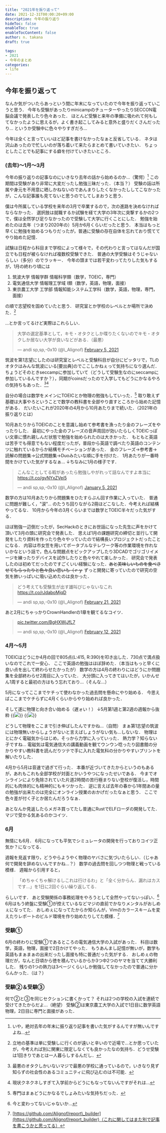 ```yaml
---
title: "2021年を振り返って"
date: 2021-12-31T00:00:20+09:00
description: 今年の振り返り
hideToc: false
enableToc: true
enableTocContent: false
author: n. takana
draft: true

tags:
- 2021
- 今年のまとめ
categories:
- life
---
```



## 今年を振り返って
なんか気がついたらあっという間に年末になっていたので今年を振り返っていこうと思う．
今年も受験があったりminicampのチューターやったりSECCON電脳会議で発表したり色々あった．
ほとんど受験と来年の準備に吸われて何もしてなかったように思えるが，よく書き起こしてみると意外と盛りだくさんだったり...
というか受験中に色々やりすぎだろ...

今年は全くと言っていいほど記事を書けなかったなぁと反省している．
ネタは沢山あったので忙しいのが落ち着いて来たらまとめて書いていきたい．
ちょっとしたことでも記事にする癖を付けていきたいところ．

### (去年)〜1月〜3月
今年の振り返りの記事なのにいきなり去年の話から始めるのか...（驚愕）[^last]
この期間は受験があり非常に大変だったし勉強三昧だった．（本当？）
受験の話は所属や身元を不用意に晒しかねないのであんまりしたくなかったししてこなかったが，こんな記事誰も見てないと思うのでしてしまおうと思う．

僕は今所属している学校を来年の3月で卒業するので，次の進路を決めなければならなかった．
選択肢は就職するか試験を経て大学の3年次に突撃するかの2つで，僕は全然学び足りなかったので受験して大学に行くことにした．
勉強を始めたのは去年（つまり2020年の）5月か6月くらいだったと思う．
本当はもっと早くに勉強を始めるつもりだったが，普通に受験の存在自体を忘れており慌ててやり始めた記憶．

試験は日程から科目まで学校によって様々で，その代わりと言ってはなんだが国立でも日程が被らなければ複数校受験できた．
普通の大学受験はそうじゃないらしい（多分）のでラッキー．
今年の頭までは若干変わってたりした気もするが，1月の終わり頃には

1. 筑波大学 情報学群 情報科学類（数学，TOEIC，専門）
1. 電気通信大学 情報理工学域 Ⅰ類（数学，英語，物理，面接）
1. 東京農工大学 工学部 情報知能システム工学科（数学，英語，物理，専門，面接）

の順で志望校を固めていたと思う．
研究室とか学校のレベルとか場所で決めた．[^place]

...とか言ってるけど実際はこれらしい．
<blockquote class="twitter-tweet"><p lang="ja" dir="ltr">大学の選定基準として，キモ・オタクとしか喋りたくないのでキモ・オタクしか居ない大学が良いなどがある．（最悪）</p>&mdash; andi sp,sp,-0x10 (@\_Alignof) <a href="https://twitter.com/_Alignof/status/1357686653289025536?ref_src=twsrc%5Etfw">February 5, 2021</a></blockquote> <script async src="https://platform.twitter.com/widgets.js" charset="utf-8"></script>

筑波を第1志望にしたのは研究室とレベルと受験科目が自分にピッタリで，TLのオタクはみんな筑波にいる[要出典]のでここしかねぇって気持ちになり選んだ．
ちょうどそのときseccampに参加していて（どうして受験生なのにseccampに参加しているんですか？），同期がcoinsだったので入学してもどうにかなるやろの気持ちもあった．[^0][^1]

自分の場合は数学をメインにTOEICとか物理の勉強もしていった．[^2]
取り敢えず基礎は大事やろということで数学の教科書を全部やり直すところから始めた記憶がある．
だいたいこれが2020年の4月から10月あたりまで続いた．（2021年の振り返りとは）

10月あたりからTOEICのことを意識し始めて参考書を漁ったり金のフレーズをやったりした．
最初にやった金のフレーズの音声周回が効いたらしくTOEICっぽい文章に慣れ親しんだ状態で勉強を始められたのは大きかった．
もともと英語は苦手でも得意でもない程度だったが，普段から英語で調べたり英語のコンテンツに触れているからか結構モチベーションがあった．
金のフレーズ→参考書→読解の問題集→公式問題集→Duoみたいな順に手を付けた．
1月あたりが一番時間をかけていた気がするなぁ...
↓ちなみに1月の様子です．
<blockquote class="twitter-tweet"><p lang="ja" dir="ltr">こんなことしてる暇があったら勉強しやがれって話なんですよ本当に <a href="https://t.co/gvNYxZVei5">https://t.co/gvNYxZVei5</a></p>&mdash; andi sp,sp,-0x10 (@\_Alignof) <a href="https://twitter.com/_Alignof/status/1346392914759356416?ref_src=twsrc%5Etfw">January 5, 2021</a></blockquote> <script async src="https://platform.twitter.com/widgets.js" charset="utf-8"></script>

数学の方は10月あたりから問題集をひたすらぶん回す作業に入っていた．
普通に問題が難しく，"涙"...
のたうち回りながら2冊ほどこなした．今考えれば結構やってるな．
10月から今年の3月くらいまでは数学とTOEIC半々だった気がする．

[^last]:いや，絶対去年の年末に振り返り記事を書いた気がするんですが無いんですよね...
[^place]:立地の基準は単に受験しに行くのが遠いと辛いので近場で...とか思っていたが，今考えれば別に関東に限定しなくても良かったなの気持ち．どうせ受験は1回きりであとは一人暮らしするんだし．
[^0]:最悪のオタクしかいないマジで最悪の学校に通っているので，いきなり見ず知らずの社会性のあるコミュニティに飛び込むのは不可能．
[^1]:現状クネクネしすぎて入学前からどうにもなってないんですがそれは...
[^2]:専門はまぁどうにかなるでしょみたいな気持ちだった．

ほぼ勉強一辺倒だったが，SecHackのときにお世話になった先生に声をかけて頂いて3月の頭に研究会で発表した．
思えば1月の課題研究の締切と並行して開発をしたり資料を作ったり色々やっていたので結構長いプロジェクトだったことになる．
内容は市女笠を用いてポータブルなテレワーク等の作業環境を作れないかなという話で，色んな問題点をピックアップしたり3DCADでゴリゴリイメージを練ったりデバイスを試作したりと色々やれて楽しかった．
研究会で発表したのは初めてだったのですごくいい経験になった．~~あと美味しいものを食べさせてもらったりと色々良い思いも（ｒｙ~~
ずっと開発に寄っていたので研究の空気を肺いっぱいに吸い込めたのは良かった．

<blockquote class="twitter-tweet"><p lang="ja" dir="ltr">どう考えても受験生が出す雄叫びじゃないなこれ <a href="https://t.co/rJdaboMjqD">https://t.co/rJdaboMjqD</a></p>&mdash; andi sp,sp,-0x10 (@\_Alignof) <a href="https://twitter.com/_Alignof/status/1363404692089311233?ref_src=twsrc%5Etfw">February 21, 2021</a></blockquote> <script async src="https://platform.twitter.com/widgets.js" charset="utf-8"></script>

あと2月にちゃっかりCrownHandlerの1章を観てるなコイツ．

<blockquote class="twitter-tweet"><p lang="und" dir="ltr"><a href="https://t.co/BgHXWjJfL7">pic.twitter.com/BgHXWjJfL7</a></p>&mdash; andi sp,sp,-0x10 (@\_Alignof) <a href="https://twitter.com/_Alignof/status/1360187945378934785?ref_src=twsrc%5Etfw">February 12, 2021</a></blockquote> <script async src="https://platform.twitter.com/widgets.js" charset="utf-8"></script>

### 4月〜5月
TOEICはどうにか4月の回で805点(L:415, R:390)を叩き出した．730点で満点扱いなのでこれで一安心．
ここで英語の勉強はほぼ辞めた．（本当はもっと早くに良い点を出して終わらせたかったが）
数学の方は4月の終わりにはどうにか問題集を全部終わらせ2周目に入っていた．
大分頭に入ってきてはいたが，いかんせん1周すると最初の方はもう忘れており...（そんな...）

5月になってここまでケチって使わなかった過去問を懸命にやり始める．
今思えばここまでケチらずに4月くらいからやり始めれば良かった．

そして遂に物理と向き合い始める（遅ォい！）
↓5月第1週と第2週の週報から抜粋
{{<img src="/images/2021/wr1.png">}}
{{<img src="/images/2021/wr2.png">}}

どうして物理をここまで引き伸ばしたんですかね...（自問）
まぁ第1志望の筑波には物理無いからしょうがないと言えばしょうがない気も...しないな．
物理はとにかく電磁気からはじめ，そっから力学に入っていった．
熱力学？知らない子ですね...
電磁気は電気通信大の講義動画を観てウンウン唸ったり図書館の分かりやすい教科書を読んだりツテで手に入れた電気科の分かりやすいプリントを解いたりした．

4月から5月は音速で過ぎて行った．
本番が近づいてきたからというのもあるが，あれもこれも全部学校が対面とかいうやつになったせいである．
今までオンラインにより免除されていた片道2時間の苦行極まりない登校が復活し，時間的にも肉体的にも精神的にもキツかった．
逆に言えば去年の春から1年間あの量の勉強が出来たのは完全にオンライン授業のおかげだったなぁと思う．
ここで色々差が付く子とか居たんだろうなぁ．

あとなんか見返したらメガネ買ってたし普通にRustでELFローダの開発してた．
マジで受かる気あるのかコイツ．

### 6月
無情にも6月．
6月になっても平気でシミュレータの開発を行っておりコイツ正気か？になってる．

週報を見返す限り，どうやらようやく物理のヤバさに気づいたらしい．（じゃあ何で開発を辞めないんですかね...？）
数学の過去問を回しつつ物理と戦っている模様．
週報から引用すると，
> 「めちゃくちゃ解けるしこれは行けるわ」と「全く分からん．漏れはカスです...」を1日に2回ぐらい繰り返してる．

らしいです．
あと受験関係の事務処理をやろうとして全然やってないっぽい．[^3]
6月はもう終盤に受験①が控えているなどマジの直前でかなりメンタルがおしめぇになってた．
おしめぇになってたからか知らんが，Vimのカラースキームを変えたりレポートのビルド環境を作り始めたりしてた模様．[^4]


[^3]:今と変わってないじゃないか...
[^4]:[https://github.com/Alignof/report\_builder](https://github.com/Alignof/report_builder)（これに関してはまた別で記事を書こうかと思ってる）


### 受験①
6月の終わりに受験①であるところの電気通信大学の入試があった．
科目は数学，英語，物理，面接で2日かけてやった．
もうあんまし記憶が無いが，数学も英語もまぁまぁの出来だったし面接も特に普通だった気がする．
おしめぇの物理だが，なんと日頃から徳を積んでいるからか3つ中2つのヤマを当てて大勝利した．
残りの1つの熱力は3ページくらいしか勉強してなかったので普通に分からんかった．（は？）


### 受験②＆受験③
何で②と③を同じセクションに書くかって？
それは2つの学校の入試を連続で受けてきたからだよ...（絶望）
受験②は東京農工大学の入試で1日目に数学英語物理，2日目に専門と面接があった．
